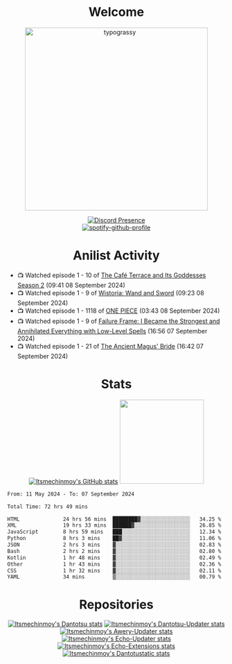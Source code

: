 <div align="center">

# Welcome
<a href="https://github.com/kawarimidoll/typograssy">
    <img alt="typograssy" src="https://typograssy.deno.dev/api?text=%E3%82%88%E3%81%86%E3%81%93%E3%81%9D%E3%81%BF%E3%81%AA%E3%81%95%E3%82%93%20-%20Itsmechinmoy--&&l0=none&l1=82d9d0&l2=027353&l3=038c4c&l4=01402e&bg=none&frame=none&speed=100&comment=" width="421.99">
</a>

[![Discord Presence](https://lanyard.cnrad.dev/api/523539866311720963?theme=dark&bg=Oe1116&animated=false&hideDiscrim=true&borderRadius=30px&hideActivity=whenNotUsed)](https://discord.com/users/523539866311720963)<br>
[![spotify-github-profile](https://spotify-github-profile.kittinanx.com/api/view?uid=31zczwoe3obxakjgkio7anubhkaq&cover_image=true&theme=novatorem&show_offline=true&background_color=121212&interchange=false&bar_color=53b14f&bar_color=ffffff&bar_color_cover=false)](https://spotify-github-profile.vercel.app/api/view?uid=31zczwoe3obxakjgkio7anubhkaq&redirect=true)
</div>

<div align="center">

# Anilist Activity
</div>
<!-- ANILIST_ACTIVITY:start -->

-   📺 Watched episode 1 - 10 of [The Café Terrace and Its Goddesses Season 2](https://anilist.co/anime/166477) (09:41 08 September 2024)
-   📺 Watched episode 1 - 9 of [Wistoria: Wand and Sword](https://anilist.co/anime/174576) (09:23 08 September 2024)
-   📺 Watched episode 1 - 1118 of [ONE PIECE](https://anilist.co/anime/21) (03:43 08 September 2024)
-   📺 Watched episode 1 - 9 of [Failure Frame: I Became the Strongest and Annihilated Everything with Low-Level Spells](https://anilist.co/anime/173694) (16:56 07 September 2024)
-   📺 Watched episode 1 - 21 of [The Ancient Magus' Bride](https://anilist.co/anime/98436) (16:42 07 September 2024)

<!-- ANILIST_ACTIVITY:end -->
<div align="center">
    
# Stats
[![Itsmechinmoy's GitHub stats](https://github-readme-stats.vercel.app/api?username=itsmechinmoy&show_icons=true&theme=algolia)](https://github.com/anuraghazra/github-readme-stats)
<img src="https://github-readme-stackoverflow.vercel.app/?userID=25004176&theme=dark" height="194"/>
</div>
<!--START_SECTION:waka-->

```txt
From: 11 May 2024 - To: 07 September 2024

Total Time: 72 hrs 49 mins

HTML              24 hrs 56 mins  ████████▓░░░░░░░░░░░░░░░░   34.25 %
XML               19 hrs 33 mins  ██████▓░░░░░░░░░░░░░░░░░░   26.85 %
JavaScript        8 hrs 59 mins   ███░░░░░░░░░░░░░░░░░░░░░░   12.34 %
Python            8 hrs 3 mins    ██▓░░░░░░░░░░░░░░░░░░░░░░   11.06 %
JSON              2 hrs 3 mins    ▓░░░░░░░░░░░░░░░░░░░░░░░░   02.83 %
Bash              2 hrs 2 mins    ▓░░░░░░░░░░░░░░░░░░░░░░░░   02.80 %
Kotlin            1 hr 48 mins    ▓░░░░░░░░░░░░░░░░░░░░░░░░   02.49 %
Other             1 hr 43 mins    ▓░░░░░░░░░░░░░░░░░░░░░░░░   02.36 %
CSS               1 hr 32 mins    ▓░░░░░░░░░░░░░░░░░░░░░░░░   02.11 %
YAML              34 mins         ▒░░░░░░░░░░░░░░░░░░░░░░░░   00.79 %
```

<!--END_SECTION:waka-->
<div align="center">

# Repositories
[![Itsmechinmoy's Dantotsu stats](https://github-readme-stats.vercel.app/api/pin/?username=itsmechinmoy&repo=dantotsu&show_icons=true&theme=algolia&description_lines_count=1)](https://github.com/itsmechinmoy/dantotsu)
[![Itsmechinmoy's Dantotsu-Updater stats](https://github-readme-stats.vercel.app/api/pin/?username=itsmechinmoy&repo=dantotsu-updater&show_icons=true&theme=algolia&description_lines_count=1)](https://github.com/itsmechinmoy/dantotsu-updater)
[![Itsmechinmoy's Awery-Updater stats](https://github-readme-stats.vercel.app/api/pin/?username=itsmechinmoy&repo=awery-updater&show_icons=true&theme=algolia&description_lines_count=1)](https://github.com/itsmechinmoy/awery-updater)
[![Itsmechinmoy's Echo-Updater stats](https://github-readme-stats.vercel.app/api/pin/?username=itsmechinmoy&repo=echo-updater&show_icons=true&theme=algolia&description_lines_count=1)](https://github.com/itsmechinmoy/echo-updater)
[![Itsmechinmoy's Echo-Extensions stats](https://github-readme-stats.vercel.app/api/pin/?username=itsmechinmoy&repo=echo-extensions&show_icons=true&theme=algolia&description_lines_count=1)](https://github.com/itsmechinmoy/echo-extensions)
[![Itsmechinmoy's Dantotustatic stats](https://github-readme-stats.vercel.app/api/pin/?username=itsmechinmoy&repo=dantotustatic&show_icons=true&theme=algolia&description_lines_count=1)](https://github.com/itsmechinmoy/dantotustatic)
</div>
